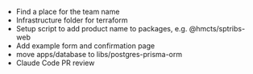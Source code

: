 - Find a place for the team name
- Infrastructure folder for terraform
- Setup script to add product name to packages, e.g. @hmcts/sptribs-web
- Add example form and confirmation page
- move apps/database to libs/postgres-prisma-orm
- Claude Code PR review